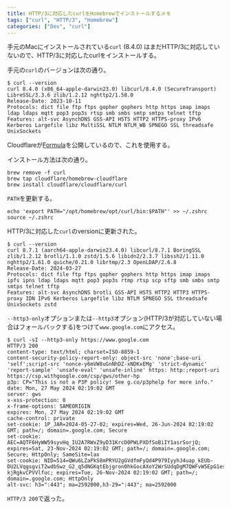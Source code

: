 ```yaml
---
title: HTTP/3に対応したcurlをHomebrewでインストールするメモ
tags: ["curl", "HTTP/3", "Homebrew"]
categories: ["Dev", "curl"]
---
```


手元のMacにインストールされている`curl` (8.4.0) はまだHTTP/3に対応していないので、HTTP/3に対応したcurlをインストールする。

手元の`curl`のバージョンは次の通り。

```
$ curl --version
curl 8.4.0 (x86_64-apple-darwin23.0) libcurl/8.4.0 (SecureTransport) LibreSSL/3.3.6 zlib/1.2.12 nghttp2/1.58.0
Release-Date: 2023-10-11
Protocols: dict file ftp ftps gopher gophers http https imap imaps ldap ldaps mqtt pop3 pop3s rtsp smb smbs smtp smtps telnet tftp
Features: alt-svc AsynchDNS GSS-API HSTS HTTP2 HTTPS-proxy IPv6 Kerberos Largefile libz MultiSSL NTLM NTLM_WB SPNEGO SSL threadsafe UnixSockets
```

Cloudflareが[Formula](https://github.com/cloudflare/homebrew-cloudflare/blob/master/curl.rb)を公開しているので、これを使用する。

インストール方法は次の通り。

```
brew remove -f curl
brew tap cloudflare/homebrew-cloudflare
brew install cloudflare/cloudflare/curl
```

`PATH`を更新する。

```
echo 'export PATH="/opt/homebrew/opt/curl/bin:$PATH"' >> ~/.zshrc
source ~/.zshrc
```

HTTP/3に対応した`curl`のversionに更新された。

```
$ curl --version
curl 8.7.1 (aarch64-apple-darwin23.4.0) libcurl/8.7.1 BoringSSL zlib/1.2.12 brotli/1.1.0 zstd/1.5.6 libidn2/2.3.7 libssh2/1.11.0 nghttp2/1.61.0 quiche/0.21.0 librtmp/2.3 OpenLDAP/2.6.8
Release-Date: 2024-03-27
Protocols: dict file ftp ftps gopher gophers http https imap imaps ipfs ipns ldap ldaps mqtt pop3 pop3s rtmp rtsp scp sftp smb smbs smtp smtps telnet tftp
Features: alt-svc AsynchDNS brotli GSS-API HSTS HTTP2 HTTP3 HTTPS-proxy IDN IPv6 Kerberos Largefile libz NTLM SPNEGO SSL threadsafe UnixSockets zstd
```

`--http3-only`オプションまたは`--http3`オプション(HTTP/3が対応していない場合はフォールバックする)をつけて`www.google.com`にアクセス。

```
$ curl -sI --http3-only https://www.google.com
HTTP/3 200 
content-type: text/html; charset=ISO-8859-1
content-security-policy-report-only: object-src 'none';base-uri 'self';script-src 'nonce-y6mVW8uGnNhDZ-xNDKxEMg' 'strict-dynamic' 'report-sample' 'unsafe-eval' 'unsafe-inline' https: http:;report-uri https://csp.withgoogle.com/csp/gws/other-hp
p3p: CP="This is not a P3P policy! See g.co/p3phelp for more info."
date: Mon, 27 May 2024 02:19:02 GMT
server: gws
x-xss-protection: 0
x-frame-options: SAMEORIGIN
expires: Mon, 27 May 2024 02:19:02 GMT
cache-control: private
set-cookie: 1P_JAR=2024-05-27-02; expires=Wed, 26-Jun-2024 02:19:02 GMT; path=/; domain=.google.com; Secure
set-cookie: AEC=AQTF6HyWW59syvHq_IU2A7RWxZ9yD31KrcD0PWLPXDfSoBiIY1asrSorjQ; expires=Sat, 23-Nov-2024 02:19:02 GMT; path=/; domain=.google.com; Secure; HttpOnly; SameSite=lax
set-cookie: NID=514=QWu6LZaPkS8mPRYU2gGVdfmFyQd4P979IyyhJ4uap_kEUb-DU2LVqgsgviT2wdbSwz_G2_q5dNGKqtEbjgron0hkGocAXoY2WrSUdqDgM7QWFvW5EpG1es9gPmjLxgozEZ_9LPpF3_WRq5BF3MJM8pQ1p09U-kjRgkvCPVVlfuc; expires=Tue, 26-Nov-2024 02:19:02 GMT; path=/; domain=.google.com; HttpOnly
alt-svc: h3=":443"; ma=2592000,h3-29=":443"; ma=2592000
```

`HTTP/3 200`で返った。
